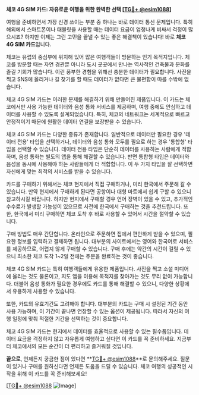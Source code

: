 **체코 4G SIM 카드: 자유로운 여행을 위한 완벽한 선택 [[TG💪+ @esim1088](https://t.me/s/esim1088)]**

여행을 준비하면서 가장 신경 쓰이는 부분 중 하나는 바로 데이터 통신 문제입니다. 특히 해외에서 스마트폰이나 태블릿을 사용할 때는 데이터 요금이 엄청나게 비싸서 걱정이 많으시죠? 하지만 이제는 그런 고민을 끝낼 수 있는 좋은 해결책이 있습니다! 바로 **체코 4G SIM 카드**입니다. 

체코는 유럽의 중심부에 위치해 있어 많은 여행객들이 방문하는 인기 목적지입니다. 체코를 방문할 때는 자연 경관뿐 아니라 도시 곳곳에서 만나는 역사적인 건축물과 문화를 즐길 기회가 많습니다. 이런 풍부한 경험을 위해선 충분한 데이터가 필요합니다. 사진을 찍고 SNS에 올리거나 길 찾기를 할 때도 데이터가 없다면 큰 불편함이 따를 수밖에 없습니다.

체코 4G SIM 카드는 이러한 문제를 해결하기 위해 만들어진 제품입니다. 이 카드는 체코에서만 사용 가능한 데이터와 음성 통화 서비스를 제공하며, 여행 중에도 안심하고 데이터를 사용할 수 있도록 설계되었습니다. 특히, 체코의 네트워크는 세계적으로 빠르고 안정적이기 때문에 원활한 데이터 연결을 보장받을 수 있습니다.

체코 4G SIM 카드는 다양한 종류가 존재합니다. 일반적으로 데이터만 필요한 경우 '데이터 전용' 타입을 선택하거나, 데이터와 음성 통화 모두를 필요로 하는 경우 '통합형' 타입을 선택할 수 있습니다. 데이터 전용 타입은 단순히 데이터를 사용하는 사람에게 적합하며, 음성 통화는 별도의 앱을 통해 해결할 수 있습니다. 반면 통합형 타입은 데이터와 음성을 동시에 사용해야 하는 사람들에게 더 적합합니다. 이 두 가지 타입을 잘 선택하면 자신에게 맞는 최적의 서비스를 받을 수 있습니다.

카드를 구매하기 위해서는 체코 현지에서 직접 구매하거나, 미리 한국에서 주문해 갈 수 있습니다. 만약 현지에서 구매하게 된다면 공항이나 대형 마트에서 쉽게 구할 수 있으니 참고하시길 바랍니다. 하지만 현지에서 구매할 경우 언어 장벽이 있을 수 있고, 추가적인 수수료가 발생할 가능성이 있으므로 사전에 한국에서 구매하는 것을 추천드립니다. 또한, 한국에서 미리 구매하면 체코 도착 후 바로 사용할 수 있어서 시간을 절약할 수 있습니다.

구매 방법도 매우 간단합니다. 온라인으로 주문하면 집에서 편안하게 받을 수 있으며, 필요한 정보를 입력하고 결제하면 됩니다. 대부분의 사이트에서는 영어와 한국어로 서비스를 제공하므로, 어렵지 않게 구매할 수 있습니다. 구매 후에는 약간의 시간이 걸릴 수 있으니 최소한 체코 도착 1~2일 전에는 주문을 완료하는 것이 좋습니다.

체코 4G SIM 카드는 특히 여행객들에게 유용한 제품입니다. 사진을 찍고 소셜 미디어에 올리는 것도 물론이고, 지도 앱을 이용해 목적지를 찾아가는 것도 무리 없이 가능합니다. 더불어 음성 통화가 필요한 경우에도 카드를 통해 해결할 수 있으니, 다양한 상황에서 유용하게 사용할 수 있습니다.

또한, 카드의 유효기간도 고려해야 합니다. 대부분의 카드는 구매 시 설정된 기간 동안 사용 가능하며, 이 기간이 끝나면 연장할 수 있는 옵션이 제공됩니다. 따라서 자신의 여행 일정에 맞춰 적절한 기간을 선택하는 것이 중요합니다.

체코 4G SIM 카드는 현지에서 데이터를 효율적으로 사용할 수 있는 필수품입니다. 데이터 요금을 걱정하지 않고 자유롭게 여행하고 싶다면 이 카드를 꼭 준비하세요. 지금부터 체코에서의 모든 순간이 더 편리하고 즐거워질 것입니다.

**끝으로**, 언제든지 궁금한 점이 있다면 **[TG💪+ @esim1088](https://t.me/s/esim1088)**로 문의해주세요. 질문이 있거나 구매를 원하신다면 언제든 도움을 드릴 수 있습니다. 체코 여행의 성공적인 시작을 위해 이 카드를 꼭 준비해보세요!

[[TG💪+ @esim1088](https://t.me/s/esim1088) ![Image](https://i.postimg.cc/Y0z9fWf4/image.png)]
